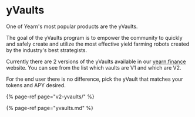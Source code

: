# yVaults

One of Yearn's most popular products are the yVaults.

The goal of the yVaults program is to empower the community to quickly and safely create and utilize the most effective yield farming robots created by the industry's best strategists.

Currently there are 2 versions of the yVaults available in our [yearn.finance](https://yearn.finance/vaults) website. You can see from the list which vaults are V1 and which are V2.

For the end user there is no difference, pick the yVault that matches your tokens and APY desired.

{% page-ref page="v2-yvaults/" %}

{% page-ref page="yvaults.md" %}
